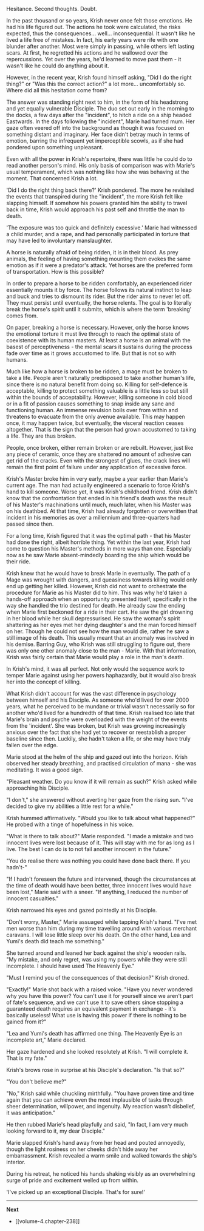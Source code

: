 
Hesitance. Second thoughts. Doubt.

In the past thousand or so years, Krish never once felt those emotions. He had his life figured out. The actions he took were calculated, the risks expected, thus the consequences... well... inconsequential. It wasn't like he lived a life free of mistakes. In fact, his early years were rife with one blunder after another. Most were simply in passing, while others left lasting scars. At first, he regretted his actions and he wallowed over the repercussions. Yet over the years, he'd learned to move past them - it wasn't like he could do anything about it.

However, in the recent year, Krish found himself asking, "Did I do the right thing?" or "Was this the correct action?" a lot more... uncomfortably so. Where did all this hesitation come from?

The answer was standing right next to him, in the form of his headstrong and yet equally vulnerable Disciple. The duo set out early in the morning to the docks, a few days after the "incident", to hitch a ride on a ship headed Eastwards. In the days following the "incident", Marie had turned mum. Her gaze often veered off into the background as though it was focused on something distant and imaginary. Her face didn't betray much in terms of emotion, barring the infrequent yet imperceptible scowls, as if she had pondered upon something unpleasant.

Even with all the power in Krish's repertoire, there was little he could do to read another person's mind. His only basis of comparison was with Marie's usual temperament, which was nothing like how she was behaving at the moment. That concerned Krish a lot.

'Did I do the right thing back there?' Krish pondered. The more he revisited the events that transpired during the "incident", the more Krish felt like slapping himself. If somehow his powers granted him the ability to travel back in time, Krish would approach his past self and throttle the man to death.

'The exposure was too quick and definitely excessive.' Marie had witnessed a child murder, and a rape, and had personally participated in torture that may have led to involuntary manslaughter.

A horse is naturally afraid of being ridden, it is in their blood. As prey animals, the feeling of having something mounting them evokes the same emotion as if it were a predator's attack. Yet horses are the preferred form of transportation. How is this possible?

In order to prepare a horse to be ridden comfortably, an experienced rider essentially mounts it by force. The horse follows its natural instinct to leap and buck and tries to dismount its rider. But the rider aims to never let off. They must persist until eventually, the horse relents. The goal is to literally break the horse's spirit until it submits, which is where the term 'breaking' comes from.

On paper, breaking a horse is necessary. However, only the horse knows the emotional torture it must live through to reach the optimal state of coexistence with its human masters. At least a horse is an animal with the basest of perceptiveness - the mental scars it sustains during the process fade over time as it grows accustomed to life. But that is not so with humans.

Much like how a horse is broken to be ridden, a mage must be broken to take a life. People aren't naturally predisposed to take another human's life, since there is no natural benefit from doing so. Killing for self-defence is acceptable, killing to protect something valuable is a little less so but still within the bounds of acceptability. However, killing someone in cold blood or in a fit of passion causes something to snap inside any sane and functioning human. An immense revulsion boils over from within and threatens to evacuate from the only avenue available. This may happen once, it may happen twice, but eventually, the visceral reaction ceases altogether. That is the sign that the person had grown accustomed to taking a life. They are thus broken.

People, once broken, either remain broken or are rebuilt. However, just like any piece of ceramic, once they are shattered no amount of adhesive can get rid of the cracks. Even with the strongest of glues, the crack lines will remain the first point of failure under any application of excessive force.

Krish's Master broke him in very early, maybe a year earlier than Marie's current age. The man had actually engineered a scenario to force Krish's hand to kill someone. Worse yet, it was Krish's childhood friend. Krish didn't know that the confrontation that ended in his friend's death was the result of his Master's machinations until much, much later, when his Master was on his deathbed. At that time, Krish had already forgotten or overwritten that incident in his memories as over a millennium and three-quarters had passed since then.

For a long time, Krish figured that it was the optimal path - that his Master had done the right, albeit horrible thing. Yet within the last year, Krish had come to question his Master's methods in more ways than one. Especially now as he saw Marie absent-mindedly boarding the ship which would be their ride.

Krish knew that he would have to break Marie in eventually. The path of a Mage was wrought with dangers, and queasiness towards killing would only end up getting her killed. However, Krish did not want to orchestrate the procedure for Marie as his Master did to him. This was why he'd taken a hands-off approach when an opportunity presented itself, specifically in the way she handled the trio destined for death. He already saw the ending when Marie first beckoned for a ride in their cart. He saw the girl drowning in her blood while her skull depressurised. He saw the woman's spirit shattering as her eyes met her dying daughter's and the man forced himself on her. Though he could not see how the man would die, rather he saw a still image of his death. This usually meant that an anomaly was involved in his demise. Barring Guy, who Krish was still struggling to figure out, there was only one other anomaly close to the man - Marie. With that information, Krish was fairly certain that Marie would play a role in the man's death.

In Krish's mind, it was all perfect. Not only would the sequence work to temper Marie against using her powers haphazardly, but it would also break her into the concept of killing.

What Krish didn't account for was the vast difference in psychology between himself and his Disciple. As someone who'd lived for over 2000 years, what he perceived to be mundane or trivial wasn't necessarily so for another who'd lived for a hundredth of that time. Krish realised too late that Marie's brain and psyche were overloaded with the weight of the events from the 'incident'. She was broken, but Krish was growing increasingly anxious over the fact that she had yet to recover or reestablish a proper baseline since then. Luckily, she hadn't taken a life, or she may have truly fallen over the edge.

Marie stood at the helm of the ship and gazed out into the horizon. Krish observed her steady breathing, and practised circulation of mana - she was meditating. It was a good sign.

"Pleasant weather. Do you know if it will remain as such?" Krish asked while approaching his Disciple.

"I don't," she answered without averting her gaze from the rising sun. "I've decided to give my abilities a little rest for a while."

Krish hummed affirmatively. "Would you like to talk about what happened?" He probed with a tinge of hopefulness in his voice.

"What is there to talk about?" Marie responded. "I made a mistake and two innocent lives were lost because of it. This will stay with me for as long as I live. The best I can do is to not fail another innocent in the future."

"You do realise there was nothing you could have done back there. If you hadn't-"

"If I hadn't foreseen the future and intervened, though the circumstances at the time of death would have been better, three innocent lives would have been lost," Marie said with a sneer. "If anything, I reduced the number of innocent casualties."

Krish narrowed his eyes and gazed pointedly at his Disciple.

"Don't worry, Master," Marie assuaged while tapping Krish's hand. "I've met men worse than him during my time travelling around with various merchant caravans. I will lose little sleep over his death. On the other hand, Lea and Yumi's death did teach me something."

She turned around and leaned her back against the ship's wooden rails. "My mistake, and only regret, was using my powers while they were still incomplete. I should have used The Heavenly Eye."

"Must I remind you of the consequences of that decision?" Krish droned.

"Exactly!" Marie shot back with a raised voice. "Have you never wondered why you have this power? You can't use it for yourself since we aren't part of fate's sequence, and we can't use it to save others since stopping a guaranteed death requires an equivalent payment in exchange - it's basically useless! What use is having this power if there is nothing to be gained from it?"

"Lea and Yumi's death has affirmed one thing. The Heavenly Eye is an incomplete art," Marie declared. 

Her gaze hardened and she looked resolutely at Krish. "I will complete it. That is my fate."

Krish's brows rose in surprise at his Disciple's declaration. "Is that so?"

"You don't believe me?"

"No," Krish said while chuckling mirthfully. "You have proven time and time again that you can achieve even the most implausible of tasks through sheer determination, willpower, and ingenuity. My reaction wasn't disbelief, it was anticipation."

He then rubbed Marie's head playfully and said, "In fact, I am very much looking forward to it, my dear Disciple."

Marie slapped Krish's hand away from her head and pouted annoyedly, though the light rosiness on her cheeks didn't hide away her embarrassment. Krish revealed a warm smile and walked towards the ship's interior.

During his retreat, he noticed his hands shaking visibly as an overwhelming surge of pride and excitement welled up from within. 

'I've picked up an exceptional Disciple. That's for sure!'

____

**Next**
* [[volume-4.chapter-238]]